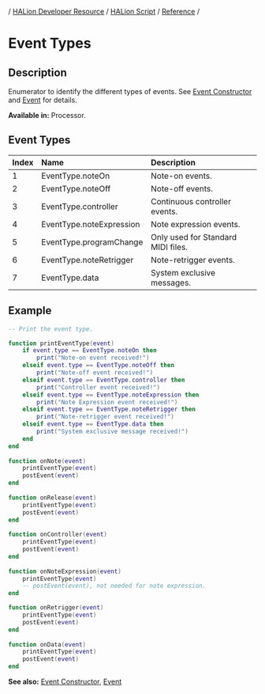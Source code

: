 / [HALion Developer Resource](../../HALion-Developer-Resource.md) / [HALion Script](./HALion-Script.md) / [Reference](./Reference.md) /

# Event Types

## Description

Enumerator to identify the different types of events. See [Event Constructor](./Event-Constructor.md) and [Event](./Event.md) for details.

**Available in:** Processor.

## Event Types

|Index|Name|Description|
|:-|:-|:-|
|1|EventType.noteOn|Note-on events.|
|2|EventType.noteOff|Note-off events.|
|3|EventType.controller|Continuous controller events.|
|4|EventType.noteExpression|Note expression events.|
|5|EventType.programChange|Only used for Standard MIDI files.|
|6|EventType.noteRetrigger|Note-retrigger events.|
|7|EventType.data|System exclusive messages.|

## Example

```lua
-- Print the event type.

function printEventType(event)
    if event.type == EventType.noteOn then
        print("Note-on event received!")
    elseif event.type == EventType.noteOff then
        print("Note-off event received!")
    elseif event.type == EventType.controller then
        print("Controller event received!")
    elseif event.type == EventType.noteExpression then
        print("Note Expression event received!")
    elseif event.type == EventType.noteRetrigger then
        print("Note-retrigger event received!")
    elseif event.type == EventType.data then
        print("System exclusive message received!")
    end
end
 
function onNote(event)
    printEventType(event)
    postEvent(event)
end
  
function onRelease(event)
    printEventType(event)
    postEvent(event)
end
   
function onController(event)
    printEventType(event)
    postEvent(event)
end
   
function onNoteExpression(event)
    printEventType(event)
    -- postEvent(event), not needed for note expression.
end

function onRetrigger(event)
    printEventType(event)
    postEvent(event)
end
 
function onData(event)
    printEventType(event)
    postEvent(event)
end
```

**See also:** [Event Constructor](./Event-Constructor.md), [Event](./Event.md)